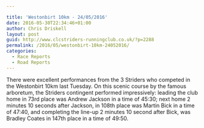 ```yaml
---

title: 'Westonbirt 10km - 24/05/2016'
date: 2016-05-30T22:34:46+01:00
author: Chris Driskell
layout: post
guid: http://www.clcstriders-runningclub.co.uk/?p=2288
permalink: /2016/05/westonbirt-10km-24052016/
categories:
  - Race Reports
  - Road Reports
---
```

There were excellent performances from the 3 Striders who competed in the Westonbirt 10km last Tuesday. On this scenic course by the famous arboretum, the Striders contingent performed impressively: leading the club home in 73rd place was Andrew Jackson in a time of 45:30; next home 2 minutes 10 seconds after Jackson, in 108th place was Martin Bick in a time of 47:40, and completing the line-up 2 minutes 10 second after Bick, was Bradley Coates in 147th place in a time of 49:50.